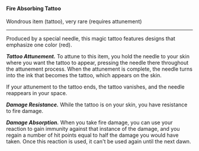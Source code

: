 #### Fire Absorbing Tattoo

Wondrous item (tattoo), very rare (requires attunement)

---

Produced by a special needle, this magic tattoo features designs that emphasize one color (red).

***Tattoo Attunement.*** To attune to this item, you hold the needle to your skin where you want the tattoo to appear, pressing the needle there throughout the attunement process. When the attunement is complete, the needle turns into the ink that becomes the tattoo, which appears on the skin.

If your attunement to the tattoo ends, the tattoo vanishes, and the needle reappears in your space.

***Damage Resistance.*** While the tattoo is on your skin, you have resistance to fire damage.

***Damage Absorption.*** When you take fire damage, you can use your reaction to gain immunity against that instance of the damage, and you regain a number of hit points equal to half the damage you would have taken. Once this reaction is used, it can't be used again until the next dawn.